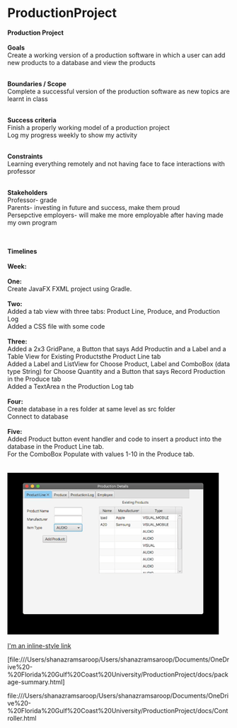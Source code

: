 # ProductionProject
**Production Project** </br>
 </br>
**Goals** </br> 
Create a working version of a production software in which a user can add new products to a database and view the products </br>
</br>

**Boundaries / Scope** </br>
Complete a successful version of the production software as new topics are learnt in class</br>
</br>

**Success criteria** </br>
Finish a properly working model of a production project </br>
Log my progress weekly to show my activity </br>
</br>

**Constraints** </br>
Learning everything remotely and not having face to face interactions with professor </br>
</br>

**Stakeholders** </br>
Professor- grade </br>
Parents- investing in future and success, make them proud </br>
Persepctive employers- will make me more employable after having made my own program </br>
</br>
</br>

**Timelines** </br>
</br>
**Week:** </br>
</br>
**One:** </br>
Create JavaFX FXML project using Gradle. </br>
</br>
**Two:** </br>
Added a tab view with three tabs: Product Line, Produce, and Production Log  </br>
Added a CSS file with some code </br>
</br>
**Three:** </br>
Added a 2x3 GridPane, a Button that says Add Productin and a Label and a Table View for Existing Productsthe Product Line tab</br>
Added a Label and ListView for Choose Product, Label and ComboBox (data type String) for Choose Quantity and a Button that says Record Production in the Produce tab
 </br>
 Added a TextArea n the Production Log tab </br>
</br>
**Four:** </br>
Create database in a res folder at same level as src folder </br>
Connect to database </br>
</br>
**Five:** </br>
Added Product button event handler and code to insert a product into the database in the Product Line tab.</br>
For the ComboBox Populate with values 1-10 in the Produce tab. </br>
</br>
</br>
![Demo](docs/giphy.gif)
</br>


[I'm an inline-style link](file:///Users/shanazramsaroop/Users/shanazramsaroop/Documents/OneDrive%20-%20Florida%20Gulf%20Coast%20University/ProductionProject/docs/package-summary.html
)

[file:///Users/shanazramsaroop/Users/shanazramsaroop/Documents/OneDrive%20-%20Florida%20Gulf%20Coast%20University/ProductionProject/docs/package-summary.html]

file:///Users/shanazramsaroop/Users/shanazramsaroop/Documents/OneDrive%20-%20Florida%20Gulf%20Coast%20University/ProductionProject/docs/Controller.html
